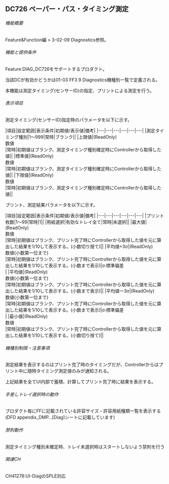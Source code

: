 ## DC726 ペーパー・パス・タイミング測定 

###### 機能概要

Feature&Function編 > 3-02-09 Diagnostics参照。

###### 機能と提供条件

Feature:DIAG\_DC726をサポートするプロダクト。

当該DCが有効かどうかは01-03 FF3 9 Diagnostics機種別一覧で定義される。

本機能は測定タイミング(センサーID)の指定、プリントによる測定を行う。

###### 表示項目

測定タイミング(センサーID)指定時のパラメータを以下に示す。

|項目|設定範囲|表示条件|初期値/表示値|備考|
|---|---|---|---|---|---|
|測定タイミング種別|1～999|常時|ブランク||
|上限値|(ReadOnly)<br/>数値<br/>|常時|初期値はブランク、測定タイミング種別確定時にControllerから取得した値||
|標準値|(ReadOnly)<br/>数値<br/>|常時|初期値はブランク、測定タイミング種別確定時にControllerから取得した値||
|下限値|(ReadOnly)<br/>数値<br/>|常時|初期値はブランク、測定タイミング種別確定時にControllerから取得した値||


プリント、測定結果パラメータを以下に示す。

|項目|設定範囲|表示条件|初期値/表示値|備考|
|---|---|---|---|---|---|
|プリント枚数|1～99|常時|1||
|用紙選択|有効なトレイ全て|常時|未選択||
|最大値|(ReadOnly)<br/>数値<br/>|常時|初期値はブランク、プリント完了時にControllerから取得した値を元に算出した結果を1/10して表示する。(小数切り捨て)||
|平均値+3σ|(ReadOnly)<br/>数値(小数第一位まで)<br/>|常時|初期値はブランク、プリント完了時にControllerから取得した値を元に算出した結果を1/10して表示する。(小数まで表示)|σ:標準偏差<br/>|
|平均値|(ReadOnly)<br/>数値(小数第一位まで)<br/>|常時|初期値はブランク、プリント完了時にControllerから取得した値を元に算出した結果を1/10して表示する。(小数まで表示)||
|平均値ー3σ|(ReadOnly)<br/>数値(小数第一位まで)<br/>|常時|初期値はブランク、プリント完了時にControllerから取得した値を元に算出した結果を1/10して表示する。(小数まで表示)|σ:標準偏差<br/>|
|最小値|(ReadOnly)<br/>数値<br/>|常時|初期値はブランク、プリント完了時にControllerから取得した値を元に算出した結果を1/10して表示する。(小数切り捨て)||


###### 機種別制限・注意事項

測定結果を表示するのはプリント完了時のタイミングだが、Controllerからはプリント中に随時タイミング測定値のみが通知される。

上記結果を全てUI内部で蓄積、計算してプリント完了時に結果を表示する。

###### 手差しトレイ選択時の動作

プロダクト毎にFFに記載されている許容サイズ・許容用紙種類一覧を表示する(DFD
appendix\_DMP…\[Diag\]シートに記載しています)

###### 禁則動作

測定タイミング種別未確定時、トレイ未選択時はスタートしないよう禁則を行う

###### 関連CH

CH41278:UI-DiagのSPLE対応